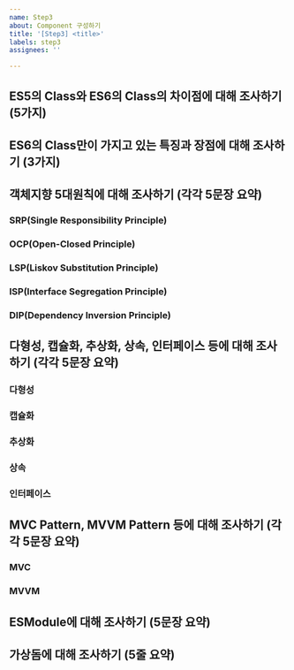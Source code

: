 ```yaml
---
name: Step3
about: Component 구성하기
title: '[Step3] <title>'
labels: step3
assignees: ''

---
```


<!-- 별도의 링크를 첨부해도 무방합니다 -->

## ES5의 Class와 ES6의 Class의 차이점에 대해 조사하기 (5가지)

## ES6의 Class만이 가지고 있는 특징과 장점에 대해 조사하기 (3가지)

## 객체지향 5대원칙에 대해 조사하기 (각각 5문장 요약)

### SRP(Single Responsibility Principle)

### OCP(Open-Closed Principle)

### LSP(Liskov Substitution Principle)

### ISP(Interface Segregation Principle)

### DIP(Dependency Inversion Principle)


## 다형성, 캡슐화, 추상화, 상속, 인터페이스 등에 대해 조사하기 (각각 5문장 요약)

### 다형성

### 캡슐화

### 추상화

### 상속

### 인터페이스


## MVC Pattern, MVVM Pattern 등에 대해 조사하기 (각각 5문장 요약)

### MVC

### MVVM


## ESModule에 대해 조사하기 (5문장 요약)


## 가상돔에 대해 조사하기 (5줄 요약)

